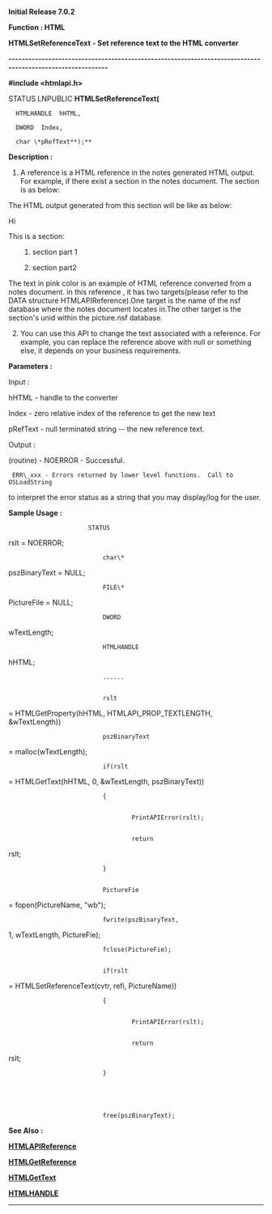 




<!--
 /\* Font Definitions \*/
 @font-face
 {font-family:Courier;
 panose-1:2 7 4 9 2 2 5 2 4 4;}
@font-face
 {font-family:Helv;
 panose-1:2 11 6 4 2 2 2 3 2 4;}
@font-face
 {font-family:"Cambria Math";
 panose-1:2 4 5 3 5 4 6 3 2 4;}
 /\* Style Definitions \*/
 p.MsoNormal, li.MsoNormal, div.MsoNormal
 {margin-top:0cm;
 margin-right:0cm;
 margin-bottom:8.0pt;
 margin-left:0cm;
 line-height:107%;
 font-size:11.0pt;
 font-family:"Calibri",sans-serif;}
.MsoChpDefault
 {font-size:11.0pt;}
.MsoPapDefault
 {margin-bottom:8.0pt;
 line-height:107%;}
 /\* Page Definitions \*/
 @page WordSection1
 {size:612.0pt 792.0pt;
 margin:72.0pt 72.0pt 72.0pt 72.0pt;}
div.WordSection1
 {page:WordSection1;}
-->




**Initial Release 7.0.2**



**Function : HTML**



**HTMLSetReferenceText** **- Set
reference text to the HTML converter**


**----------------------------------------------------------------------------------------------------------**



**#include <htmlapi.h>**



STATUS
LNPUBLIC **HTMLSetReferenceText(**  

      HTMLHANDLE  hHTML,  

      DWORD  Index,  

      char \*pRefText**);**



**Description :**



 1) A
reference is a HTML reference in the notes generated HTML output. For example,
if there exist a section in the notes document. The section is as below:


 


 


 


  The HTML
output generated from this section will be like as below:


 


<a
name="\_Section1"></a><a href="/picture.nsf/0/64a510cea327672d48257146001bfdac?OpenDocument&ExpandSection=-1#\_Section1"
target="\_self">


<img
height="16" width="16" src="/icons/collapse.gif"
border="0" alt="Hide details for Below is a section:"></a>


This is a
section:


<ul>


1. section
part 1<br>


2. section
part2<br>


</ul>


 


The text in
pink color is an example of HTML reference converted from a notes document. in
this reference , it has two targets(please refer to the DATA structure
HTMLAPIReference).One target is the name of the nsf database where the notes
document locates in.The other target is the section's unid within the
picture.nsf database.


 


2) You can
use this API to change the text associated with a reference. For example, you
can replace the reference above with null or something else, it depends on your
business requirements.


 


 


**Parameters :**



Input :  

hHTML  -  handle to the converter  

  

Index  -  zero relative index of the reference to get the new text  

  

pRefText  -  null terminated string -- the new reference text.  

  




Output :  

(routine)  -        NOERROR - Successful.  

     ERR\_xxx - Errors returned by lower level functions.  Call to OSLoadString
to interpret the error status as a string that you may display/log for the
user.  

  

  




 **Sample Usage :**


                          STATUS
rslt = NOERROR;


                              char\*
pszBinaryText = NULL;


                              FILE\*
PictureFile = NULL;


                              DWORD
wTextLength;


                              HTMLHANDLE
hHTML;


                              ......


                              rslt
= HTMLGetProperty(hHTML, HTMLAPI\_PROP\_TEXTLENGTH, &wTextLength))


                              pszBinaryText
= malloc(wTextLength);


                              if(rslt
= HTMLGetText(hHTML, 0, &wTextLength, pszBinaryText))


                              {


                                      PrintAPIError(rslt);


                                      return
rslt;


                              }


                              PictureFie
= fopen(PictureName, "wb");


                              fwrite(pszBinaryText,
1, wTextLength, PictureFie);


                              fclose(PictureFie);


                              if(rslt
= HTMLSetReferenceText(cvtr, refi, PictureName)) 


                              {


                                      PrintAPIError(rslt);


                                      return
rslt;


                              }


 


                              free(pszBinaryText);


 **See Also :**


**[HTMLAPIReference](HTMLAPIReference.md)**


**[HTMLGetReference](HTMLGetReference.md)**


**[HTMLGetText](HTMLGetText.md)**


**[HTMLHANDLE](HTMLHANDLE.md)**



----------------------------------------------------------------------------------------------------------


 





